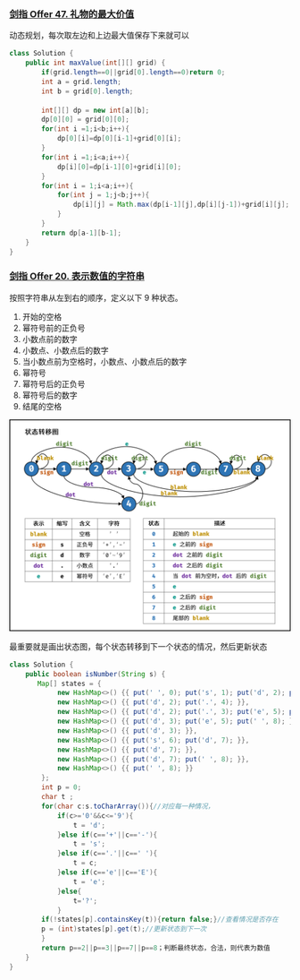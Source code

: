 ### [剑指 Offer 47. 礼物的最大价值](https://leetcode-cn.com/problems/li-wu-de-zui-da-jie-zhi-lcof/)

动态规划，每次取左边和上边最大值保存下来就可以

```java
class Solution {
    public int maxValue(int[][] grid) {
        if(grid.length==0||grid[0].length==0)return 0;
        int a = grid.length;
        int b = grid[0].length;
        
        int[][] dp = new int[a][b];
        dp[0][0] = grid[0][0];
        for(int i =1;i<b;i++){
            dp[0][i]=dp[0][i-1]+grid[0][i];
        }
        for(int i =1;i<a;i++){
            dp[i][0]=dp[i-1][0]+grid[i][0];
        }
        for(int i = 1;i<a;i++){
            for(int j = 1;j<b;j++){
                dp[i][j] = Math.max(dp[i-1][j],dp[i][j-1])+grid[i][j];
            }
        }
        return dp[a-1][b-1];
    }
}
```

### [剑指 Offer 20. 表示数值的字符串](https://leetcode-cn.com/problems/biao-shi-shu-zhi-de-zi-fu-chuan-lcof/)





按照字符串从左到右的顺序，定义以下 9 种状态。

1. 开始的空格
2. 幂符号前的正负号
3. 小数点前的数字
4. 小数点、小数点后的数字
5. 当小数点前为空格时，小数点、小数点后的数字
6. 幂符号
7. 幂符号后的正负号
8. 幂符号后的数字
9. 结尾的空格

![Picture1.png](assets/6f41d7e46fd0344c013980e3f46429dd7a7311bb4292783a482466a90f15747b-Picture1.png)

最重要就是画出状态图，每个状态转移到下一个状态的情况，然后更新状态

```java
class Solution {
    public boolean isNumber(String s) {
       Map[] states = {
            new HashMap<>() {{ put(' ', 0); put('s', 1); put('d', 2); put('.', 4); }}, // 0.
            new HashMap<>() {{ put('d', 2); put('.', 4); }},                           // 1.
            new HashMap<>() {{ put('d', 2); put('.', 3); put('e', 5); put(' ', 8); }}, // 2.
            new HashMap<>() {{ put('d', 3); put('e', 5); put(' ', 8); }},              // 3.
            new HashMap<>() {{ put('d', 3); }},                                        // 4.
            new HashMap<>() {{ put('s', 6); put('d', 7); }},                           // 5.
            new HashMap<>() {{ put('d', 7); }},                                        // 6.
            new HashMap<>() {{ put('d', 7); put(' ', 8); }},                           // 7.
            new HashMap<>() {{ put(' ', 8); }}                                         // 8.
        };
        int p = 0;
        char t ;
        for(char c:s.toCharArray()){//对应每一种情况，
            if(c>='0'&&c<='9'){
                t = 'd';
            }else if(c=='+'||c=='-'){
                t = 's';
            }else if(c=='.'||c==' '){
                t = c;
            }else if(c=='e'||c=='E'){
                t = 'e';
            }else{
                t='?';
            }
        if(!states[p].containsKey(t)){return false;}//查看情况是否存在
        p = (int)states[p].get(t);//更新状态到下一次
        }
        return p==2||p==3||p==7||p==8；判断最终状态，合法，则代表为数值
    }
}
```

